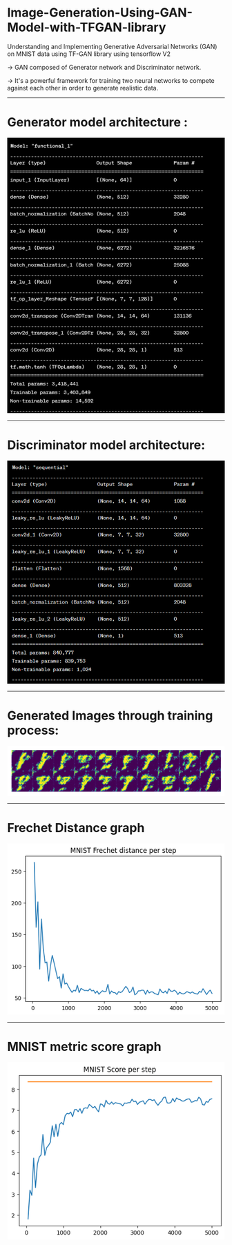 # Image-Generation-Using-GAN-Model-with-TFGAN-library
Understanding and Implementing Generative Adversarial Networks (GAN) on MNIST data using TF-GAN library using tensorflow V2

-> GAN composed of Generator network and Discriminator network.

-> It's a powerful framework for training two neural networks to compete against each other in order to generate realistic data.

****************************************
# Generator model architecture :

![](https://github.com/joshir199/Image-Generation-Using-GAN-Model-with-TFGAN-library/blob/main/generator_net_model.png)

**************************************

# Discriminator model architecture:

![](https://github.com/joshir199/Image-Generation-Using-GAN-Model-with-TFGAN-library/blob/main/Discriminator_network_model.png)



*****************************
# Generated Images through training process:


![](https://github.com/joshir199/Image-Generation-Using-GAN-Model-with-TFGAN-library/blob/main/gan_model_generating_digits.gif)

*********************************
# Frechet Distance graph

![](https://github.com/joshir199/Image-Generation-Using-GAN-Model-with-TFGAN-library/blob/main/Frechet_distance_GAN_graph.png)


*****************************
# MNIST metric score graph


![](https://github.com/joshir199/Image-Generation-Using-GAN-Model-with-TFGAN-library/blob/main/training_GAN_metric_graph.png)
